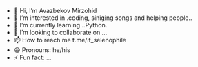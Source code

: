 - 👋 Hi, I’m Avazbekov Mirzohid
- 👀 I’m interested in .coding, siniging songs and helping people..
- 🌱 I’m currently learning ..Python.
- 💞️ I’m looking to collaborate on ...
- 📫 How to reach me t.me/if_selenophile
- 😄 Pronouns: he/his
- ⚡ Fun fact: ...

<!---
Iam-Avazbekov/Iam-Avazbekov is a ✨ special ✨ repository because its `README.md` (this file) appears on your GitHub profile.
You can click the Preview link to take a look at your changes.
--->
